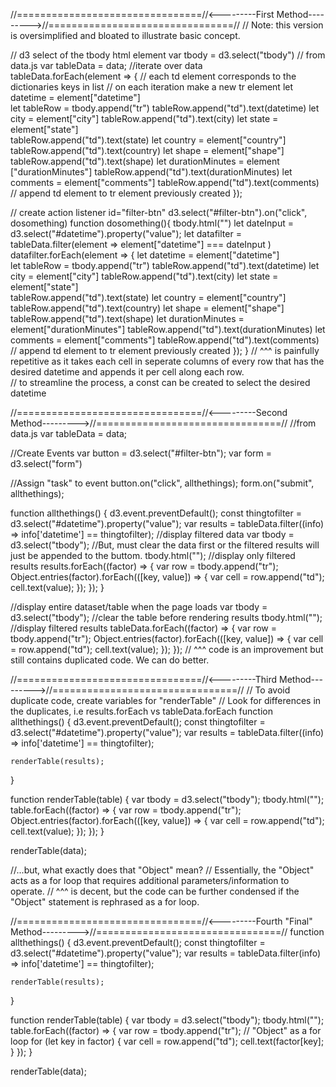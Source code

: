 //================================//<---------First Method--------->//================================// 
// Note: this version is oversimplified and bloated to illustrate basic concept.

// d3 select of the tbody html element
var tbody =  d3.select("tbody")
// from data.js
var tableData = data;
//iterate over data    
tableData.forEach(element => {
    // each td element corresponds to the dictionaries keys in list
    // on each iteration make a new tr element
    let datetime = element["datetime"]    
    let tableRow = tbody.append("tr")
    tableRow.append("td").text(datetime)
    let city = element["city"]
    tableRow.append("td").text(city)
    let state = element["state"]  
    tableRow.append("td").text(state) 
    let country = element["country"]
    tableRow.append("td").text(country)
    let shape = element["shape"]
    tableRow.append("td").text(shape)
    let durationMinutes = element ["durationMinutes"]
    tableRow.append("td").text(durationMinutes)
    let comments = element["comments"]
    tableRow.append("td").text(comments) 
    // append td element to tr element previously created
    });

// create action listener
id="filter-btn"
d3.select("#filter-btn").on("click", dosomething)
function dosomething(){
    tbody.html("")
    let dateInput = d3.select("#datetime").property("value");
    let datafilter = tableData.filter(element => 
        element["datetime"] === dateInput
    )
    datafilter.forEach(element => {
    let datetime = element["datetime"]    
    let tableRow = tbody.append("tr")
    tableRow.append("td").text(datetime)
    let city = element["city"]
    tableRow.append("td").text(city)
    let state = element["state"]  
    tableRow.append("td").text(state) 
    let country = element["country"]
    tableRow.append("td").text(country)
    let shape = element["shape"]
    tableRow.append("td").text(shape)
    let durationMinutes = element["durationMinutes"]
    tableRow.append("td").text(durationMinutes)
    let comments = element["comments"]
    tableRow.append("td").text(comments) 
    // append td element to tr element previously created
    });
}
// ^^^ is painfully repetitive as it takes each cell in seperate columns of every row that has the desired datetime and appends it per cell along each row.  
// to streamline the process, a const can be created to select the desired datetime 


//================================//<---------Second Method--------->//================================//
//from data.js
var tableData = data;

//Create Events
var button = d3.select("#filter-btn");
var form = d3.select("form")

//Assign "task" to event
button.on("click", allthethings); 
form.on("submit", allthethings);

function allthethings() {
    d3.event.preventDefault();
    const thingtofilter = d3.select("#datetime").property("value");
    var results = tableData.filter((info) => info['datetime'] == thingtofilter);
	//display filtered data
    var tbody = d3.select("tbody");
    //But, must clear the data first or the filtered results will just be appended to the buttom. 
    tbody.html("");
    //display only filtered results
    results.forEach((factor) => {
        var row = tbody.append("tr");
        Object.entries(factor).forEach(([key, value]) => {
            var cell = row.append("td");
            cell.text(value);
        });
    });
}

//display entire dataset/table when the page loads
var tbody = d3.select("tbody");
//clear the table before rendering results
tbody.html("");
//display filtered results
tableData.forEach((factor) => {
    var row = tbody.append("tr");
    Object.entries(factor).forEach(([key, value]) => {
        var cell = row.append("td");
        cell.text(value);
    });
});
// ^^^ code is an improvement but still contains duplicated code. We can do better.

//================================//<---------Third Method--------->//================================//
// To avoid duplicate code, create variables for "renderTable"
// Look for differences in the duplicates, i.e results.forEach vs tableData.forEach
function allthethings() {
    d3.event.preventDefault();
    const thingtofilter = d3.select("#datetime").property("value");
    var results = tableData.filter((info) => info['datetime'] == thingtofilter);

    renderTable(results);
}

function renderTable(table) {
    var tbody = d3.select("tbody");
    tbody.html("");
    table.forEach((factor) => {
        var row = tbody.append("tr");
        Object.entries(factor).forEach(([key, value]) => {
            var cell = row.append("td");
            cell.text(value);
        });
    });
}

renderTable(data); 

//...but, what exactly does that "Object" mean? 
// Essentially, the "Object" acts as a for loop that requires additional parameters/information to operate.
// ^^^ is decent, but the code can be further condensed if the "Object" statement is rephrased as a for loop. 

//================================//<---------Fourth "Final" Method--------->//================================//
function allthethings() {
    d3.event.preventDefault();
    const thingtofilter = d3.select("#datetime").property("value");
    var results = tableData.filter(info) => info['datetime'] == thingtofilter);

    renderTable(results);
}

function renderTable(table) {
    var tbody = d3.select("tbody");
    tbody.html("");
    table.forEach((factor) => {
        var row = tbody.append("tr");
        // "Object" as a for loop
		for (let key in factor) {
			var cell = row.append("td");
            cell.text(factor[key];
		}
    });
}

renderTable(data); 





